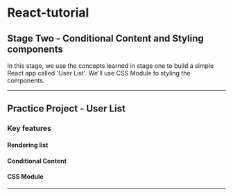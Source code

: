 # React-tutorial
## Stage Two - Conditional Content and Styling components

In this stage, we use the concepts learned in stage one to build a simple React app called 'User List'. We'll use CSS Module to styling the components.

---------------------------------------------------------------------------------------------------------------------------------------------

## Practice Project - User List

### Key features 
#### Rendering list
#### Conditional Content
#### CSS Module

---------------------------------------------------------------------------------------------------------------------------------------------

